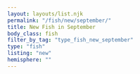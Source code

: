 ```yaml
---
layout: layouts/list.njk
permalink: "/fish/new/september/"
title: New Fish in September
body_class: fish
filter_by_tag: "type_fish_new_september"
type: "fish"
listing: "new"
hemisphere: ""
---
```

